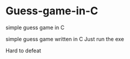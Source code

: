 # Guess-game-in-C
simple guess game in C


simple guess game written in C
Just run the exe

Hard to defeat
